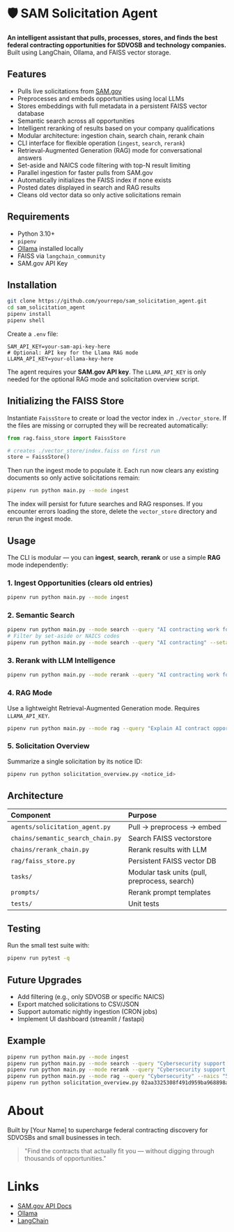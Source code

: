 # 🛡️ SAM Solicitation Agent

**An intelligent assistant that pulls, processes, stores, and finds the best federal contracting opportunities for SDVOSB and technology companies.**  
Built using LangChain, Ollama, and FAISS vector storage.

## Features

- Pulls live solicitations from [SAM.gov](https://sam.gov)
- Preprocesses and embeds opportunities using local LLMs
- Stores embeddings with full metadata in a persistent FAISS vector database
- Semantic search across all opportunities
- Intelligent reranking of results based on your company qualifications
- Modular architecture: ingestion chain, search chain, rerank chain
- CLI interface for flexible operation (`ingest`, `search`, `rerank`)
- Retrieval-Augmented Generation (RAG) mode for conversational answers
- Set-aside and NAICS code filtering with top-N result limiting
- Parallel ingestion for faster pulls from SAM.gov
- Automatically initializes the FAISS index if none exists
- Posted dates displayed in search and RAG results
- Cleans old vector data so only active solicitations remain


## Requirements

- Python 3.10+
- `pipenv`
- [Ollama](https://ollama.ai/) installed locally
- FAISS via `langchain_community`
- SAM.gov API Key


## Installation

```bash
git clone https://github.com/yourrepo/sam_solicitation_agent.git
cd sam_solicitation_agent
pipenv install
pipenv shell
```

Create a `.env` file:

```dotenv
SAM_API_KEY=your-sam-api-key-here
# Optional: API key for the Llama RAG mode
LLAMA_API_KEY=your-ollama-key-here
```

The agent requires your **SAM.gov API key**. The `LLAMA_API_KEY` is only needed
for the optional RAG mode and solicitation overview script.

## Initializing the FAISS Store

Instantiate `FaissStore` to create or load the vector index in `./vector_store`.
If the files are missing or corrupted they will be recreated automatically:

```python
from rag.faiss_store import FaissStore

# creates ./vector_store/index.faiss on first run
store = FaissStore()
```

Then run the ingest mode to populate it. Each run now clears any existing
documents so only active solicitations remain:

```bash
pipenv run python main.py --mode ingest
```

The index will persist for future searches and RAG responses. If you encounter
errors loading the store, delete the `vector_store` directory and rerun the
ingest mode.

## Usage

The CLI is modular — you can **ingest**, **search**, **rerank** or use a simple
**RAG** mode independently:

### 1. Ingest Opportunities (clears old entries)

```bash
pipenv run python main.py --mode ingest
```

### 2. Semantic Search

```bash
pipenv run python main.py --mode search --query "AI contracting work for a small business"
# Filter by set-aside or NAICS codes
pipenv run python main.py --mode search --query "AI contracting" --setaside "8(a) Set-Aside" --naics "541511,541512"
```

### 3. Rerank with LLM Intelligence

```bash
pipenv run python main.py --mode rerank --query "AI contracting work for a small business"
```

### 4. RAG Mode

Use a lightweight Retrieval-Augmented Generation mode. Requires `LLAMA_API_KEY`.

```bash
pipenv run python main.py --mode rag --query "Explain AI contract opportunities in cyber"
```

### 5. Solicitation Overview

Summarize a single solicitation by its notice ID:

```bash
pipenv run python solicitation_overview.py <notice_id>
```


## Architecture

| Component | Purpose |
|:--|:--|
| `agents/solicitation_agent.py` | Pull → preprocess → embed |
| `chains/semantic_search_chain.py` | Search FAISS vectorstore |
| `chains/rerank_chain.py` | Rerank results with LLM |
| `rag/faiss_store.py` | Persistent FAISS vector DB |
| `tasks/` | Modular task units (pull, preprocess, search) |
| `prompts/` | Rerank prompt templates |
| `tests/` | Unit tests |

## Testing

Run the small test suite with:

```bash
pipenv run pytest -q
```


## Future Upgrades

- Add filtering (e.g., only SDVOSB or specific NAICS)
- Export matched solicitations to CSV/JSON
- Support automatic nightly ingestion (CRON jobs)
- Implement UI dashboard (streamlit / fastapi)


## Example

```bash
pipenv run python main.py --mode ingest
pipenv run python main.py --mode search --query "Cybersecurity support for government agencies"
pipenv run python main.py --mode rerank --query "Cybersecurity support for government agencies"
pipenv run python main.py --mode rag --query "Cybersecurity" --naics "541519" --setaside "Total Small Business Set-Aside (FAR 19.5)"
pipenv run python solicitation_overview.py 02aa3325308f491d959ba968898accd6
```


# About

Built by [Your Name] to supercharge federal contracting discovery for SDVOSBs and small businesses in tech.

> "Find the contracts that actually fit you — without digging through thousands of opportunities."


# Links

- [SAM.gov API Docs](https://open.gsa.gov/api/sam/opportunities-api/)
- [Ollama](https://ollama.ai/)
- [LangChain](https://python.langchain.com/)
